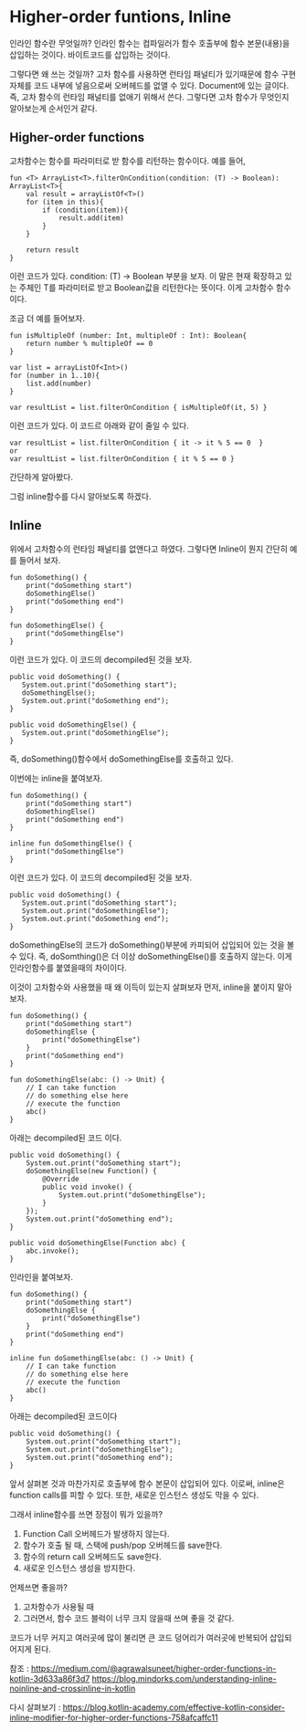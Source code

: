 # Higher-order funtions, Inline


인라인 함수란 무엇일까?
인라인 함수는 컴파일러가 함수 호출부에 함수 본문(내용)을 삽입하는 것이다. 바이트코드를 삽입하는 것이다.

그렇다면 왜 쓰는 것일까?
고차 함수를 사용하면 런타임 패널티가 있기때문에 함수 구현 자체를 코드 내부에 넣음으로써 오버헤드를 없앨 수 있다.
Document에 있는 글이다.
즉, 고차 함수의 런타임 패널티를 없애기 위해서 쓴다.
그렇다면 고차 함수가 무엇인지 알아보는게 순서인거 같다.

## Higher-order functions
고차함수는 함수를 파라미터로 받 함수를 리턴하는 함수이다.
예를 들어,

    fun <T> ArrayList<T>.filterOnCondition(condition: (T) -> Boolean): ArrayList<T>{
        val result = arrayListOf<T>()
        for (item in this){
            if (condition(item)){
                result.add(item)
            }
        }

        return result
    }

이런 코드가 있다.
condition: (T) -> Boolean
부분을 보자.
이 말은 현재 확장하고 있는 주체인 T를 파라미터로 받고 Boolean값을 리턴한다는 뜻이다. 
이게 고차함수 함수이다.

조금 더 예를 들어보자.

    fun isMultipleOf (number: Int, multipleOf : Int): Boolean{
        return number % multipleOf == 0
    }

    var list = arrayListOf<Int>()
    for (number in 1..10){
        list.add(number)
    }
    
    var resultList = list.filterOnCondition { isMultipleOf(it, 5) }

이런 코드가 있다.
이 코드르 아래와 같이 줄일 수 있다.

    var resultList = list.filterOnCondition { it -> it % 5 == 0  } 
    or
    var resultList = list.filterOnCondition { it % 5 == 0 }

간단하게 알아봤다.

그럼 inline함수를 다시 알아보도록 하겠다.

## Inline
위에서 고차함수의 런타임 패널티를 없앤다고 하였다.
그렇다면 Inline이 뭔지 간단히 예를 들어서 보자.

    fun doSomething() {
        print("doSomething start")
        doSomethingElse()
        print("doSomething end")
    }

    fun doSomethingElse() {
        print("doSomethingElse")
    }

이런 코드가 있다. 이 코드의 decompiled된 것을 보자.

    public void doSomething() {
       System.out.print("doSomething start");
       doSomethingElse();
       System.out.print("doSomething end");
    }

    public void doSomethingElse() {
       System.out.print("doSomethingElse");
    }
    
즉, doSomething()함수에서 doSomethingElse를 호출하고 있다.

이번에는 inline을 붙여보자.

    fun doSomething() {
        print("doSomething start")
        doSomethingElse()
        print("doSomething end")
    }

    inline fun doSomethingElse() {
        print("doSomethingElse")
    }
    
이런 코드가 있다. 이 코드의 decompiled된 것을 보자.

    public void doSomething() {
       System.out.print("doSomething start");
       System.out.print("doSomethingElse");
       System.out.print("doSomething end");
    }
    
doSomethingElse의 코드가 doSomething()부분에 카피되어 삽입되어 있는 것을 볼 수 있다.
즉, doSomthing()은 더 이상 doSomethingElse()를 호출하지 않는다.
이게 인라인함수를 붙였을때의 차이이다.

이것이 고차함수와 사용했을 때 왜 이득이 있는지 살펴보자
먼저, inline을 붙이지 말아보자.

    fun doSomething() {
        print("doSomething start")
        doSomethingElse {
            print("doSomethingElse")
        }
        print("doSomething end")
    }

    fun doSomethingElse(abc: () -> Unit) {
        // I can take function
        // do something else here
        // execute the function
        abc()
    }

아래는 decompiled된 코드 이다.

    public void doSomething() {
        System.out.print("doSomething start");
        doSomethingElse(new Function() {
            @Override
            public void invoke() {
                System.out.print("doSomethingElse");
            }
        });
        System.out.print("doSomething end");
    }

    public void doSomethingElse(Function abc) {
        abc.invoke();
    }
    
인라인을 붙여보자.

    fun doSomething() {
        print("doSomething start")
        doSomethingElse {
            print("doSomethingElse")
        }
        print("doSomething end")
    }

    inline fun doSomethingElse(abc: () -> Unit) {
        // I can take function
        // do something else here
        // execute the function
        abc()
    }
    
아래는 decompiled된 코드이다

    public void doSomething() {
        System.out.print("doSomething start");
        System.out.print("doSomethingElse");
        System.out.print("doSomething end");
    }

앞서 살펴본 것과 마찬가지로 호출부에 함수 본문이 삽입되어 있다.
이로써, inline은 function calls를 피할 수 있다. 또한, 새로운 인스턴스 생성도 막을 수 있다.

그래서 inline함수를 쓰면 장점이 뭐가 있을까?
1. Function Call 오버헤드가 발생하지 않는다.
2. 함수가 호출 될 때, 스택에 push/pop 오버헤드를 save한다.
3. 함수의 return call 오버헤드도 save한다.
4. 새로운 인스턴스 생성을 방지한다.

언제쓰면 좋을까?
1. 고차함수가 사용될 때
2. 그러면서, 함수 코드 블럭이 너무 크지 않을때 쓰며 좋을 것 같다.

코드가 너무 커지고 여러곳에 많이 불리면 큰 코드 덩어리가 여러곳에 반복되어 삽입되어지게 된다.

참조 :
https://medium.com/@agrawalsuneet/higher-order-functions-in-kotlin-3d633a86f3d7
https://blog.mindorks.com/understanding-inline-noinline-and-crossinline-in-kotlin

다시 살펴보기 :
https://blog.kotlin-academy.com/effective-kotlin-consider-inline-modifier-for-higher-order-functions-758afcaffc11

